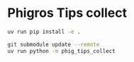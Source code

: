 # Phigros Tips collect

```bash
uv run pip install -e .

git submodule update --remote
uv run python -m phig_tips_collect
```
